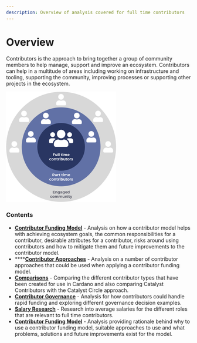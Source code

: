 ```yaml
---
description: Overview of analysis covered for full time contributors
---
```


# Overview

Contributors is the approach to bring together a group of community members to help manage, support and improve an ecosystem. Contributors can help in a multitude of areas including working on infrastructure and tooling, supporting the community, improving processes or supporting other projects in the ecosystem.



![](.gitbook/assets/contributors-league-small.png)

### Contents

* [**Contributor Funding Model**](broken-reference) - Analysis on how a contributor model helps with achieving ecosystem goals, the common responsibilities for a contributor, desirable attributes for a contributor, risks around using contributors and how to mitigate them and future improvements to the contributor model.&#x20;
* ****[**Contributor Approaches**](broken-reference) - Analysis on a number of contributor approaches that could be used when applying a contributor funding model.
* [**Comparisons**](broken-reference) - Comparing the different contributor types that have been created for use in Cardano and also comparing Catalyst Contributors with the Catalyst Circle approach.
* [**Contributor Governance**](broken-reference) - Analysis for how contributors could handle rapid funding and exploring different governance decision examples.
* [**Salary Research**](broken-reference) - Research into average salaries for the different roles that are relevant to full time contributors.
* [**Contributor Funding Model**](broken-reference) - Analysis providing rationale behind why to use a contributor funding model, suitable approaches to use and what problems, solutions and future improvements exist for the model.
